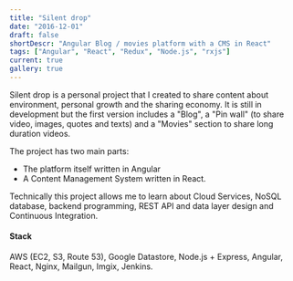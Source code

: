 ```yaml
---
title: "Silent drop"
date: "2016-12-01"
draft: false
shortDescr: "Angular Blog / movies platform with a CMS in React"
tags: ["Angular", "React", "Redux", "Node.js", "rxjs"]
current: true
gallery: true
---
```


Silent drop is a personal project that I created to share content about environment, personal growth and the sharing economy. It is still in development but the first version includes a "Blog", a "Pin wall" (to share video, images, quotes and texts) and a "Movies" section to share long duration videos.

The project has two main parts:  

* The platform itself written in Angular
* A Content Management System written in React.  

Technically this project allows me to learn about Cloud Services, NoSQL database, backend programming, REST API and data layer design and Continuous Integration.

#### Stack
AWS (EC2, S3, Route 53), Google Datastore, Node.js + Express, Angular, React, Nginx, Mailgun, Imgix, Jenkins.
